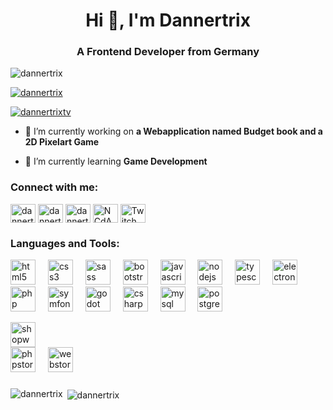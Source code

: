 <h1 align="center">Hi 👋, I'm Dannertrix</h1>
<h3 align="center">A Frontend Developer from Germany</h3>

<p align="left"> <img src="https://komarev.com/ghpvc/?username=dannertrix&label=Profile%20views&color=0e75b6&style=flat" alt="dannertrix" /> </p>

<p align="left"> <a href="https://github.com/ryo-ma/github-profile-trophy"><img src="https://github-profile-trophy.vercel.app/?username=dannertrix" alt="dannertrix" /></a> </p>

<p align="left"> <a href="https://twitter.com/dannertrixtv" target="blank"><img src="https://img.shields.io/twitter/follow/dannertrixtv?logo=twitter&style=for-the-badge" alt="dannertrixtv" /></a> </p>

- 🔭 I’m currently working on **a Webapplication named Budget book and a 2D Pixelart Game**

- 🌱 I’m currently learning **Game Development**

<h3 align="left">Connect with me:</h3>
<p align="left">
<a href="https://codepen.io/dannertrix" target="blank"><img align="center" src="https://raw.githubusercontent.com/rahuldkjain/github-profile-readme-generator/master/src/images/icons/Social/codepen.svg" alt="dannertrix" height="30" width="40" /></a>
<a href="https://twitter.com/dannertrixtv" target="blank"><img align="center" src="https://raw.githubusercontent.com/rahuldkjain/github-profile-readme-generator/master/src/images/icons/Social/twitter.svg" alt="dannertrixtv" height="30" width="40" /></a>
<a href="https://instagram.com/dannertrix" target="blank"><img align="center" src="https://raw.githubusercontent.com/rahuldkjain/github-profile-readme-generator/master/src/images/icons/Social/instagram.svg" alt="dannertrix" height="30" width="40" /></a>
<a href="https://discord.gg/AvWaBakwsA" target="blank"><img align="center" src="https://raw.githubusercontent.com/rahuldkjain/github-profile-readme-generator/master/src/images/icons/Social/discord.svg" alt="NCdAwHzMVn" height="30" width="40" /></a>
<a href="https://www.twitch.tv/dannertrix"><img align="center" src="https://raw.githubusercontent.com/maurodesouza/profile-readme-generator/master/src/assets/icons/social/twitch/default.svg" alt="Twitch Logo" height="30" width="40" /></a>
</p>

<h3 align="left">Languages and Tools:</h3>
<div align="left">
  <img src="https://cdn.jsdelivr.net/gh/devicons/devicon/icons/html5/html5-original.svg" height="40" alt="html5 logo"  />
  <img width="12" />
  <img src="https://cdn.jsdelivr.net/gh/devicons/devicon/icons/css3/css3-original.svg" height="40" alt="css3 logo"  />
  <img width="12" />
  <img src="https://cdn.jsdelivr.net/gh/devicons/devicon/icons/sass/sass-original.svg" height="40" alt="sass logo"  />
  <img width="12" />
  <img src="https://cdn.jsdelivr.net/gh/devicons/devicon/icons/bootstrap/bootstrap-original.svg" height="40" alt="bootstrap logo"  />
  <img width="12" />
  <img src="https://cdn.jsdelivr.net/gh/devicons/devicon/icons/javascript/javascript-original.svg" height="40" alt="javascript logo"  />
  <img width="12" />
  <img src="https://cdn.jsdelivr.net/gh/devicons/devicon/icons/nodejs/nodejs-original.svg" height="40" alt="nodejs logo"  />
  <img width="12" />
  <img src="https://cdn.jsdelivr.net/gh/devicons/devicon/icons/typescript/typescript-original.svg" height="40" alt="typescript logo"  />
  <img width="12" />
  <img src="https://cdn.jsdelivr.net/gh/devicons/devicon/icons/electron/electron-original.svg" height="40" alt="electron logo"  />
  <img width="12" />
  <img src="https://cdn.jsdelivr.net/gh/devicons/devicon/icons/php/php-original.svg" height="40" alt="php logo"  />
  <img width="12" />
  <img src="https://cdn.jsdelivr.net/gh/devicons/devicon/icons/symfony/symfony-original.svg" height="40" alt="symfony logo"  />
  <img width="12" />
  <img src="https://cdn.jsdelivr.net/gh/devicons/devicon/icons/godot/godot-original.svg" height="40" alt="godot logo"  />
  <img width="12" />
  <img src="https://cdn.jsdelivr.net/gh/devicons/devicon/icons/csharp/csharp-original.svg" height="40" alt="csharp logo"  />
  <img width="12" />
  <img src="https://cdn.jsdelivr.net/gh/devicons/devicon/icons/mysql/mysql-original.svg" height="40" alt="mysql logo"  />
  <img width="12" />
  <img src="https://cdn.jsdelivr.net/gh/devicons/devicon/icons/postgresql/postgresql-original.svg" height="40" alt="postgresql logo"  />
  
  <img src="https://cdn.jsdelivr.net/gh/devicons/devicon/icons/shopware/shopware-original.svg" height="40" alt="shopware logo"  /><br/>
  <img src="https://cdn.jsdelivr.net/gh/devicons/devicon/icons/phpstorm/phpstorm-original.svg" height="40" alt="phpstorm logo"  />
  <img width="12" />
  <img src="https://cdn.jsdelivr.net/gh/devicons/devicon/icons/webstorm/webstorm-original.svg" height="40" alt="webstorm logo"  />
</div>

###

<p><img align="left" src="https://github-readme-stats.vercel.app/api/top-langs?username=dannertrix&show_icons=true&locale=en&layout=compact" alt="dannertrix" /></p>

<p>&nbsp;<img align="center" src="https://github-readme-stats.vercel.app/api?username=dannertrix&show_icons=true&locale=en" alt="dannertrix" /></p>


